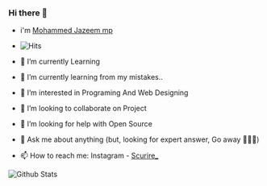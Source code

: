 ### Hi there 👋
- i'm [Mohammed Jazeem mp](https://www.instagram.com/scurire_/?hl=en)
- ![Hits](https://hits.seeyoufarm.com/api/count/incr/badge.svg?url=https://github.com/OO7ROBot/)

- 🔭 I’m currently Learning
- 🌱 I’m currently learning from my mistakes..
- 👀 I’m interested in Programing And Web Designing
- 👯 I’m looking to collaborate on Project
- 🤔 I’m looking for help with Open Source
- 💬 Ask me about anything (but, looking for expert answer, Go away 🚶🚶🚶)
- 📫 How to reach me: Instagram - [Scurire_](https://www.instagram.com/scurire_/?hl=en)



![Github Stats](https://github-readme-stats.vercel.app/api?username=OO7ROBot&show_icons=true&title_color=fff&icon_color=79ff97&text_color=9f9f9f&bg_color=151515)
